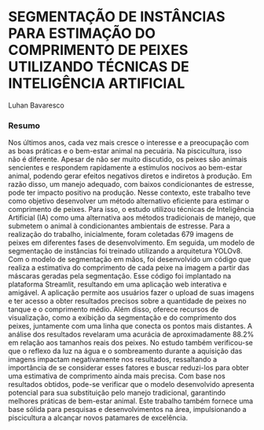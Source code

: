 # SEGMENTAÇÃO DE INSTÂNCIAS PARA ESTIMAÇÃO DO COMPRIMENTO DE PEIXES UTILIZANDO TÉCNICAS DE INTELIGÊNCIA ARTIFICIAL
Luhan Bavaresco
### Resumo
Nos últimos anos, cada vez mais cresce o interesse e a preocupação com as boas práticas e o bem-estar animal na pecuária. Na piscicultura, isso não é diferente. Apesar de não ser muito discutido, os peixes são animais sencientes e respondem rapidamente a estímulos nocivos ao bem-estar animal, podendo gerar efeitos negativos diretos e indiretos à produção. Em razão disso, um manejo adequado, com baixos condicionantes de estresse, pode ter impacto positivo na produção. Nesse contexto, este trabalho teve como objetivo desenvolver um método alternativo eficiente para estimar o comprimento de peixes. Para isso, o estudo utilizou técnicas de Inteligência Artificial (IA) como uma alternativa aos métodos tradicionais de manejo, que submetem o animal à condicionantes ambientais de estresse. Para a realização do trabalho, inicialmente, foram coletadas 679 imagens de peixes em diferentes fases de desenvolvimento. Em seguida, um modelo de segmentação de instâncias foi treinado utilizando a arquitetura YOLOv8. Com o modelo de segmentação em mãos, foi desenvolvido um código que realiza a estimativa do comprimento de cada peixe na imagem a partir das máscaras geradas pela segmentação. Esse código foi implantado na plataforma Streamlit, resultando em uma aplicação web interativa e amigável. A aplicação permite aos usuários fazer o upload de suas imagens e ter acesso a obter resultados precisos sobre a quantidade de peixes no tanque e o comprimento médio. Além disso, oferece recursos de visualização, como a exibição da segmentação e do comprimento dos peixes, juntamente com uma linha que conecta os pontos mais distantes. A análise dos resultados revelaram uma acurácia de aproximadamente 88.2% em relação aos tamanhos reais dos peixes. No estudo também verificou-se que o reflexo da luz na água e o sombreamento durante a aquisição das imagens impactam negativamente nos resultados, ressaltando a importância de se considerar esses fatores e buscar reduzi-los para obter uma estimativa de comprimento ainda mais precisa. Com base nos resultados obtidos, pode-se verificar que o modelo desenvolvido apresenta potencial para sua substituição pelo manejo tradicional, garantindo melhores práticas de bem-estar animal. Este trabalho também fornece uma base sólida para pesquisas e desenvolvimentos na área, impulsionando a piscicultura a alcançar novos patamares de excelência.
